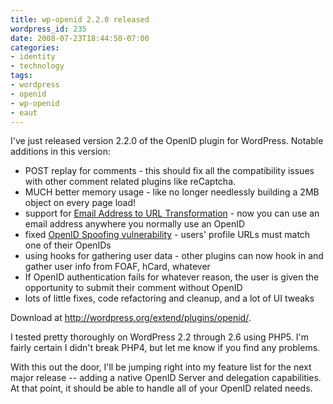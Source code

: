 ```yaml
---
title: wp-openid 2.2.0 released
wordpress_id: 235
date: 2008-07-23T18:44:50-07:00
categories:
- identity
- technology
tags:
- wordpress
- openid
- wp-openid
- eaut
---
```

I've just released version 2.2.0 of the OpenID plugin for WordPress.  Notable additions in this version:

 - POST replay for comments - this should fix all the compatibility issues with other comment related plugins like
 reCaptcha.
 - MUCH better memory usage - like no longer needlessly building a 2MB object on every page load!
 - support for [Email Address to URL Transformation](http://eaut.org) - now you can use an email address anywhere you
 normally use an OpenID
 - fixed [OpenID Spoofing vulnerability](http://plugins.trac.wordpress.org/ticket/702) - users' profile URLs must match
 one of their OpenIDs
 - using hooks for gathering user data - other plugins can now hook in and gather user info from FOAF, hCard, whatever
 - If OpenID authentication fails for whatever reason, the user is given the opportunity to submit their comment without
 OpenID
 - lots of little fixes, code refactoring and cleanup, and a lot of UI tweaks

Download at <http://wordpress.org/extend/plugins/openid/>.

I tested pretty thoroughly on WordPress 2.2 through 2.6 using PHP5.  I'm fairly certain I didn't break PHP4, but let me
know if you find any problems.

With this out the door, I'll be jumping right into my feature list for the next major release -- adding a native OpenID
Server and delegation capabilities.  At that point, it should be able to handle all of your OpenID related needs.
